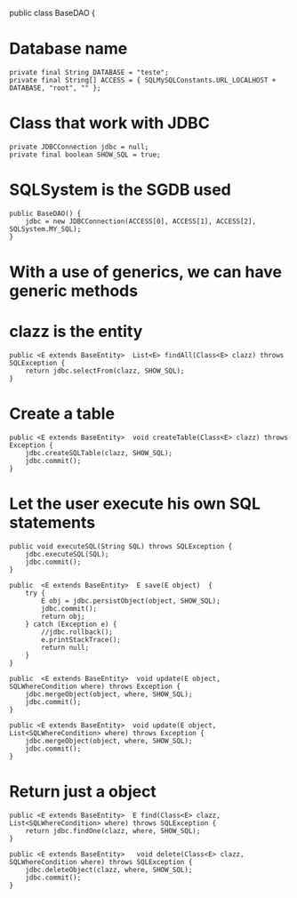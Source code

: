 public class BaseDAO  {

  # Database name
	private final String DATABASE = "teste";
	private final String[] ACCESS = { SQLMySQLConstants.URL_LOCALHOST + DATABASE, "root", "" };

  # Class that work with JDBC
	private JDBCConnection jdbc = null;
	private final boolean SHOW_SQL = true;

  # SQLSystem is the SGDB used

	public BaseDAO() {
		jdbc = new JDBCConnection(ACCESS[0], ACCESS[1], ACCESS[2], SQLSystem.MY_SQL);
	}

  # With a use of generics, we can have generic methods
  # clazz is the entity 
	public <E extends BaseEntity>  List<E> findAll(Class<E> clazz) throws SQLException {
		return jdbc.selectFrom(clazz, SHOW_SQL);
	}

  # Create a table
	public <E extends BaseEntity>  void createTable(Class<E> clazz) throws Exception {
		jdbc.createSQLTable(clazz, SHOW_SQL);
		jdbc.commit();
	}
  
  # Let the user execute his own SQL statements
	public void executeSQL(String SQL) throws SQLException {
		jdbc.executeSQL(SQL);
		jdbc.commit();
	}

	public  <E extends BaseEntity>  E save(E object)  {
		try {
			E obj = jdbc.persistObject(object, SHOW_SQL);
			jdbc.commit();
			return obj;
		} catch (Exception e) {
			//jdbc.rollback();
			e.printStackTrace();
			return null;
		}
	}
	
	public  <E extends BaseEntity>  void update(E object, SQLWhereCondition where) throws Exception {
		jdbc.mergeObject(object, where, SHOW_SQL);
		jdbc.commit();
	}
	
	public <E extends BaseEntity>  void update(E object, List<SQLWhereCondition> where) throws Exception {
		jdbc.mergeObject(object, where, SHOW_SQL);
		jdbc.commit();
	}
	
  # Return just a object
	public <E extends BaseEntity>  E find(Class<E> clazz, List<SQLWhereCondition> where) throws SQLException {
		return jdbc.findOne(clazz, where, SHOW_SQL);
	}

	public <E extends BaseEntity>   void delete(Class<E> clazz, SQLWhereCondition where) throws SQLException {
		jdbc.deleteObject(clazz, where, SHOW_SQL);
		jdbc.commit();
	}
	
